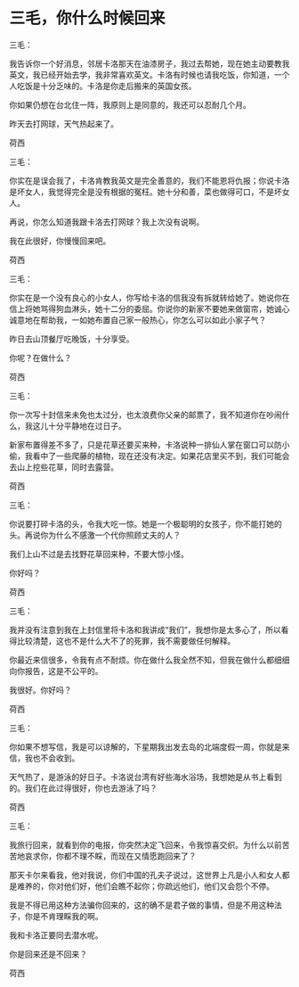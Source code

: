 # 三毛，你什么时候回来

三毛：

我告诉你一个好消息，邻居卡洛那天在油漆房子，我过去帮她，现在她主动要教我英文，我已经开始去学，我非常喜欢英文。卡洛有时候也请我吃饭，你知道，一个人吃饭是十分乏味的。卡洛是你走后搬来的英国女孩。

你如果仍想在台北住一阵，我原则上是同意的，我还可以忍耐几个月。

昨天去打网球，天气热起来了。

荷西

三毛：

你实在是误会我了，卡洛肯教我英文是完全善意的，我们不能恩将仇报；你说卡洛是坏女人，我觉得完全是没有根据的冤枉。她十分和善，菜也做得可口，不是坏女人。

再说，你怎么知道我跟卡洛去打网球？我上次没有说啊。

我在此很好，你慢慢回来吧。

荷西

三毛：

你实在是一个没有良心的小女人，你写给卡洛的信我没有拆就转给她了。她说你在信上将她骂得狗血淋头，她十二分的委屈。你说你的新家不要她来做窗帘，她诚心诚意地在帮助我，一如她布置自己家一般热心，你怎么可以如此小家子气？

昨日去山顶餐厅吃晚饭，十分享受。

你呢？在做什么？

荷西

三毛：

你一次写十封信来未免也太过分，也太浪费你父亲的邮票了，我不知道你在吵闹什么，我这儿十分平静地在过日子。

新家布置得差不多了，只是花草还要买来种，卡洛说种一排仙人掌在窗口可以防小偷，我看中了一些爬藤的植物，现在还没有决定。如果花店里买不到，我们可能会去山上挖些花草，同时去露营。

荷西

三毛：

你说要打碎卡洛的头，令我大吃一惊。她是一个极聪明的女孩子，你不能打她的头。再说你为什么不感激一个代你照顾丈夫的人？

我们上山不过是去找野花草回来种，不要大惊小怪。

你好吗？

荷西

三毛：

我并没有注意到我在上封信里将卡洛和我讲成“我们”，我想你是太多心了，所以看得比较清楚，这也不是什么大不了的死罪，我不需要做任何解释。

你最近来信很多，令我有点不耐烦。你在做什么我全然不知，但我在做什么都细细向你报告，这是不公平的。

我很好。你好吗？

荷西

三毛：

你如果不想写信，我是可以谅解的，下星期我出发去岛的北端度假一周，你就是来信，我也不会收到。

天气热了，是游泳的好日子。卡洛说台湾有好些海水浴场，我想她是从书上看到的。我们在此过得很好，你也去游泳了吗？

荷西

三毛：

我旅行回来，就看到你的电报，你突然决定飞回来，令我惊喜交织。为什么以前苦苦地哀求你，你都不理不睬，而现在又情愿跑回来了？

那天卡尔来看我，他对我说，你们中国的孔夫子说过，这世界上凡是小人和女人都是难养的，你对他们好，他们会瞧不起你；你疏远他们，他们又会怨个不停。

我是不得已用这种方法骗你回来的，这的确不是君子做的事情，但是不用这种法子，你是不肯理睬我的啊。

我和卡洛正要同去潜水呢。

你是回来还是不回来？

荷西